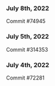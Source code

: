### July 8th, 2022

Commit #74945

### July 5th, 2022

Commit #314353


### July 4th, 2022

Commit #72281
